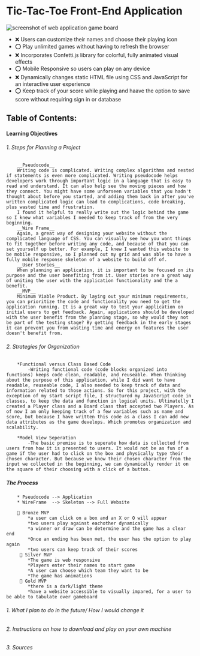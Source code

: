 # Tic-Tac-Toe Front-End Application 
![screenshot of web application game board](../../../Desktop/SEIProject1PICS/screenshot.jpg "Visual of the game played on a browser")

* ❌ Users can customize their names and choose their playing icon 
* ⭕ Play unlimited games without having to refresh the browser 
* ❌ Incorporates Confetti.js library for colorful, fully animated visual effects
* ⭕ Mobile Responsive so users can play on any device
* ❌ Dynamically changes static HTML file using CSS and JavaScript for an interactive user experience  
* ⭕ Keep track of your score while playing and haave the option to save score without requiring sign in or database 


## Table of Contents:

#### Learning Objectives 
###### 1. Steps for Planning a Project
        __Pseudocode__
        Writing code is complicated. Writing complex algorithms and nested if statements is even more complicated. Writing pseudocode helps developers work through important logic in a language that is easy to read and understand. It can also help see the moving pieces and how they connect. You might have some unforseen variables that you hadn't thought about before you started, and adding them back in after you've written complicated logic can lead to complications, code breaking, plus wasted time and frustration. 
        I found it helpful to really write out the logic behind the game so I knew what variables I needed to keep track of from the very beginning.
        __Wire Frame__
        Again, a great way of designing your website without the complicated language of CSS. You can visually see how you want things to fit together before writing any code, and because of that you can set yourself up better. For example, I knew I wanted this website to be mobile responsive, so I planned out my grid and was able to have a fully mobile response skeleton of a website to build off of. 
        __User Stories__
        When planning an application, it is important to be focused on its purpose and the user benefiting from it. User stories are a great way of uniting the user with the application functionality and the a benefit. 
        __MVP__
        Minimum Viable Product. By laying out your minimum requirements, you can prioritize the code and functionality you need to get the application running. It is a great way to test your application on initial users to get feedback. Again, applications should be developed with the user benefit from the planning stage, so why would they not be part of the testing stage? By getting feedback in the early stages it can prevent you from wasting time and energy on features the user doesn't benefit from. 
   
      
###### 2. Strategies for Organization 
        *Functional versus Class Based Code 
            -Writing functional code (code blocks organized into functions) keeps code clean, readable, and reuseable. When thinking about the purpose of this application, while I did want to have readable, reuseable code, I also needed to keep track of data and information related to those actions. So for this project, with the exception of my start script file, I structured my JavaScript code in classes, to keep the data and function in logical units. Ultimatelly I created a Player class and a Board class that accepted two Players. As of now I am only keeping track of a few variables such as name and score, but because I have written this code as a class I can add new data attributes as the game develops. Which promotes organization and scalability. 

        *Model View Seperation 
            -The basic premise is to seperate how data is collected from users from how it is presented to users. It would not be as fun of a game if the user had to click on the box and physically type their chosen character. But because we know their chosen character from the input we collected in the beginning, we can dynamically render it on the square of their choosing with a click of a button. 

##### The Process 
        * Pseudocode --> Application  
        * WireFrame  --> Skeleton --> Full Website 

        🥉 Bronze MVP 
            *a user can click on a box and an X or O will appear 
            *two users play against eachother dynamically 
            *a winner or draw can be determine and the game has a clear end 
            *Once an ending has been met, the user has the option to play again 
            *two users can keep track of their scores 
         🥈 Silver MVP 
            *The game is web responsive 
            *Players enter their names to start game 
            *A user can choose which team they want to be 
            *The game has animations 
         🥇 Gold MVP
            *there is a dark/light theme 
            *have a website accessible to visually impared, for a user to be able to tabulate over gameboard

###### 1. What I plan to do in the future/ How I would change it 
###### 2. Instructions on how to download and play on your own machine
###### 3. Sources 
